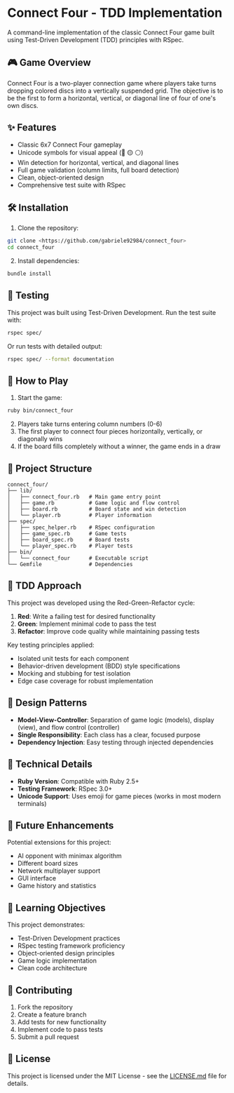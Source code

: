 # Connect Four - TDD Implementation

A command-line implementation of the classic Connect Four game built using Test-Driven Development (TDD) principles with RSpec.

## 🎮 Game Overview

Connect Four is a two-player connection game where players take turns dropping colored discs into a vertically suspended grid. The objective is to be the first to form a horizontal, vertical, or diagonal line of four of one's own discs.

## ✨ Features

- Classic 6x7 Connect Four gameplay
- Unicode symbols for visual appeal (🔴 🟡 ⚪)
- Win detection for horizontal, vertical, and diagonal lines
- Full game validation (column limits, full board detection)
- Clean, object-oriented design
- Comprehensive test suite with RSpec

## 🛠️ Installation

1. Clone the repository:
```bash
git clone <https://github.com/gabriele92984/connect_four>
cd connect_four
```

2. Install dependencies:
```bash
bundle install
```

## 🧪 Testing

This project was built using Test-Driven Development. Run the test suite with:

```bash
rspec spec/
```

Or run tests with detailed output:
```bash
rspec spec/ --format documentation
```

## 🎯 How to Play

1. Start the game:
```bash
ruby bin/connect_four
```

2. Players take turns entering column numbers (0-6)
3. The first player to connect four pieces horizontally, vertically, or diagonally wins
4. If the board fills completely without a winner, the game ends in a draw

## 📁 Project Structure

```
connect_four/
├── lib/
│   ├── connect_four.rb   # Main game entry point
│   ├── game.rb           # Game logic and flow control
│   ├── board.rb          # Board state and win detection
│   └── player.rb         # Player information
├── spec/
│   ├── spec_helper.rb    # RSpec configuration
│   ├── game_spec.rb      # Game tests
│   ├── board_spec.rb     # Board tests
│   └── player_spec.rb    # Player tests
├── bin/
│   └── connect_four      # Executable script
└── Gemfile               # Dependencies
```

## 🧠 TDD Approach

This project was developed using the Red-Green-Refactor cycle:

1. **Red**: Write a failing test for desired functionality
2. **Green**: Implement minimal code to pass the test
3. **Refactor**: Improve code quality while maintaining passing tests

Key testing principles applied:
- Isolated unit tests for each component
- Behavior-driven development (BDD) style specifications
- Mocking and stubbing for test isolation
- Edge case coverage for robust implementation

## 🎨 Design Patterns

- **Model-View-Controller**: Separation of game logic (models), display (view), and flow control (controller)
- **Single Responsibility**: Each class has a clear, focused purpose
- **Dependency Injection**: Easy testing through injected dependencies

## 🔧 Technical Details

- **Ruby Version**: Compatible with Ruby 2.5+
- **Testing Framework**: RSpec 3.0+
- **Unicode Support**: Uses emoji for game pieces (works in most modern terminals)

## 🚀 Future Enhancements

Potential extensions for this project:
- AI opponent with minimax algorithm
- Different board sizes
- Network multiplayer support
- GUI interface
- Game history and statistics

## 📝 Learning Objectives

This project demonstrates:
- Test-Driven Development practices
- RSpec testing framework proficiency
- Object-oriented design principles
- Game logic implementation
- Clean code architecture

## 👥 Contributing

1. Fork the repository
2. Create a feature branch
3. Add tests for new functionality
4. Implement code to pass tests
5. Submit a pull request

## 📄 License

This project is licensed under the MIT License - see the [LICENSE.md](README.md) file for details.